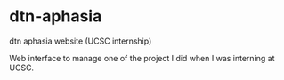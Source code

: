 dtn-aphasia
===========

dtn aphasia website (UCSC internship)

Web interface to manage one of the project I did when I was interning at UCSC.
